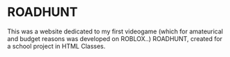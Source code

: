 # ROADHUNT
This was a website dedicated to my first videogame (which for amateurical and budget reasons was developed on ROBLOX..) 
ROADHUNT, created for a school project in HTML Classes.
